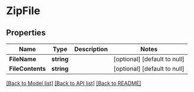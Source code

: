 # ZipFile

## Properties
Name | Type | Description | Notes
------------ | ------------- | ------------- | -------------
**FileName** | **string** |  | [optional] [default to null]
**FileContents** | **string** |  | [optional] [default to null]

[[Back to Model list]](../README.md#documentation-for-models) [[Back to API list]](../README.md#documentation-for-api-endpoints) [[Back to README]](../README.md)


